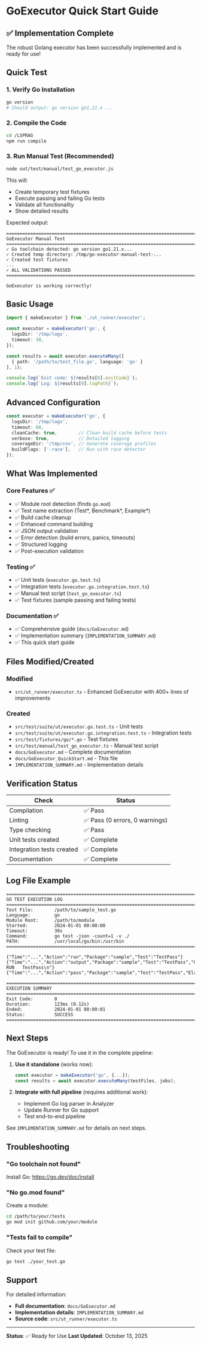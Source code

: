 # GoExecutor Quick Start Guide

## ✅ Implementation Complete

The robust Golang executor has been successfully implemented and is ready for use!

## Quick Test

### 1. Verify Go Installation
```bash
go version
# Should output: go version go1.21.x ...
```

### 2. Compile the Code
```bash
cd /LSPRAG
npm run compile
```

### 3. Run Manual Test (Recommended)
```bash
node out/test/manual/test_go_executor.js
```

This will:
- Create temporary test fixtures
- Execute passing and failing Go tests
- Validate all functionality
- Show detailed results

Expected output:
```
================================================================================
GoExecutor Manual Test
================================================================================
✓ Go toolchain detected: go version go1.21.x...
✓ Created temp directory: /tmp/go-executor-manual-test-...
✓ Created test fixtures
...
✓ ALL VALIDATIONS PASSED
================================================================================

GoExecutor is working correctly!
```

## Basic Usage

```typescript
import { makeExecutor } from './ut_runner/executor';

const executor = makeExecutor('go', {
  logsDir: '/tmp/logs',
  timeout: 30,
});

const results = await executor.executeMany([
  { path: '/path/to/test_file.go', language: 'go' }
], 1);

console.log(`Exit code: ${results[0].exitCode}`);
console.log(`Log: ${results[0].logPath}`);
```

## Advanced Configuration

```typescript
const executor = makeExecutor('go', {
  logsDir: '/tmp/logs',
  timeout: 60,
  cleanCache: true,        // Clean build cache before tests
  verbose: true,           // Detailed logging
  coverageDir: '/tmp/cov', // Generate coverage profiles
  buildFlags: ['-race'],   // Run with race detector
});
```

## What Was Implemented

### Core Features ✅
- ✅ Module root detection (finds `go.mod`)
- ✅ Test name extraction (Test*, Benchmark*, Example*)
- ✅ Build cache cleanup
- ✅ Enhanced command building
- ✅ JSON output validation
- ✅ Error detection (build errors, panics, timeouts)
- ✅ Structured logging
- ✅ Post-execution validation

### Testing ✅
- ✅ Unit tests (`executor.go.test.ts`)
- ✅ Integration tests (`executor.go.integration.test.ts`)
- ✅ Manual test script (`test_go_executor.ts`)
- ✅ Test fixtures (sample passing and failing tests)

### Documentation ✅
- ✅ Comprehensive guide (`docs/GoExecutor.md`)
- ✅ Implementation summary (`IMPLEMENTATION_SUMMARY.md`)
- ✅ This quick start guide

## Files Modified/Created

### Modified
- `src/ut_runner/executor.ts` - Enhanced GoExecutor with 400+ lines of improvements

### Created
- `src/test/suite/ut/executor.go.test.ts` - Unit tests
- `src/test/suite/ut/executor.go.integration.test.ts` - Integration tests  
- `src/test/fixtures/go/*.go` - Test fixtures
- `src/test/manual/test_go_executor.ts` - Manual test script
- `docs/GoExecutor.md` - Complete documentation
- `docs/GoExecutor_QuickStart.md` - This file
- `IMPLEMENTATION_SUMMARY.md` - Implementation details

## Verification Status

| Check | Status |
|-------|--------|
| Compilation | ✅ Pass |
| Linting | ✅ Pass (0 errors, 0 warnings) |
| Type checking | ✅ Pass |
| Unit tests created | ✅ Complete |
| Integration tests created | ✅ Complete |
| Documentation | ✅ Complete |

## Log File Example

```
================================================================================
GO TEST EXECUTION LOG
================================================================================
Test File:        /path/to/sample_test.go
Language:         go
Module Root:      /path/to/module
Started:          2024-01-01 00:00:00
Timeout:          30s
Command:          go test -json -count=1 -v ./
PATH:             /usr/local/go/bin:/usr/bin
================================================================================

{"Time":"...","Action":"run","Package":"sample","Test":"TestPass"}
{"Time":"...","Action":"output","Package":"sample","Test":"TestPass","Output":"=== RUN   TestPass\n"}
{"Time":"...","Action":"pass","Package":"sample","Test":"TestPass","Elapsed":0.01}

================================================================================
EXECUTION SUMMARY
================================================================================
Exit Code:        0
Duration:         123ms (0.12s)
Ended:            2024-01-01 00:00:01
Status:           SUCCESS
================================================================================
```

## Next Steps

The GoExecutor is ready! To use it in the complete pipeline:

1. **Use it standalone** (works now):
   ```typescript
   const executor = makeExecutor('go', {...});
   const results = await executor.executeMany(testFiles, jobs);
   ```

2. **Integrate with full pipeline** (requires additional work):
   - Implement Go log parser in Analyzer
   - Update Runner for Go support
   - Test end-to-end pipeline

See `IMPLEMENTATION_SUMMARY.md` for details on next steps.

## Troubleshooting

### "Go toolchain not found"
Install Go: https://go.dev/doc/install

### "No go.mod found"
Create a module:
```bash
cd /path/to/your/tests
go mod init github.com/your/module
```

### "Tests fail to compile"
Check your test file:
```bash
go test ./your_test.go
```

## Support

For detailed information:
- **Full documentation**: `docs/GoExecutor.md`
- **Implementation details**: `IMPLEMENTATION_SUMMARY.md`
- **Source code**: `src/ut_runner/executor.ts`

---

**Status**: ✅ Ready for Use
**Last Updated**: October 13, 2025

